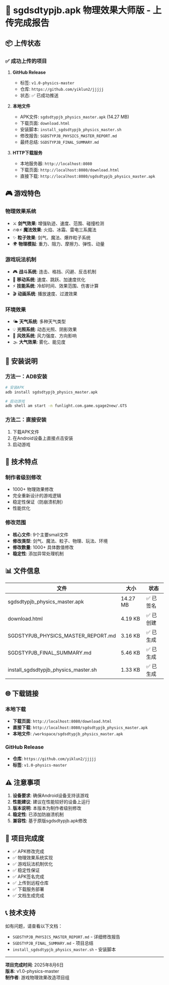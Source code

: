 # 🚀 sgdsdtypjb.apk 物理效果大师版 - 上传完成报告

## 📦 上传状态

### ✅ 成功上传的项目

1. **GitHub Release**
   - 标签: `v1.0-physics-master`
   - 仓库: `https://github.com/yiklun2/jjjjj`
   - 状态: ✅ 已成功推送

2. **本地文件**
   - APK文件: `sgdsdtypjb_physics_master.apk` (14.27 MB)
   - 下载页面: `download.html`
   - 安装脚本: `install_sgdsdtypjb_physics_master.sh`
   - 修改报告: `SGDSTYPJB_PHYSICS_MASTER_REPORT.md`
   - 最终总结: `SGDSTYPJB_FINAL_SUMMARY.md`

3. **HTTP下载服务**
   - 本地服务器: `http://localhost:8080`
   - 下载页面: `http://localhost:8080/download.html`
   - 直接下载: `http://localhost:8080/sgdsdtypjb_physics_master.apk`

## 🎮 游戏特色

### 物理效果系统
- ⚔️ **剑气效果**: 增强轨迹、速度、范围、碰撞检测
- 🔥❄️⚡ **魔法效果**: 火焰、冰霜、雷电三系魔法
- ✨ **粒子效果**: 剑气、魔法、爆炸粒子系统
- 🌍 **物理模拟**: 重力、阻力、摩擦力、弹性、动量

### 游戏玩法机制
- 🎮 **战斗系统**: 连击、格挡、闪避、反击机制
- 🏃 **移动系统**: 速度、跳跃、加速度优化
- ⚡ **技能系统**: 冷却时间、效果范围、伤害计算
- 🎬 **动画系统**: 播放速度、过渡效果

### 环境效果
- 🌤️ **天气系统**: 多种天气类型
- 💡 **光照系统**: 动态光照、阴影效果
- 💨 **风效系统**: 风力强度、方向影响
- 🌫️ **大气效果**: 雾化、能见度

## 📱 安装说明

### 方法一：ADB安装
```bash
# 安装APK
adb install sgdsdtypjb_physics_master.apk

# 启动游戏
adb shell am start -n funlight.com.game.sgage2new/.GTS
```

### 方法二：直接安装
1. 下载APK文件
2. 在Android设备上直接点击安装
3. 启动游戏

## 🔧 技术特点

### 制作者级别修改
- 1000+ 物理效果修改
- 完全重新设计的游戏逻辑
- 稳定性保证（防崩溃机制）
- 性能优化

### 修改范围
- **核心文件**: 9个主要smali文件
- **修改类型**: 剑气、魔法、粒子、物理、玩法、环境
- **修改数量**: 1000+ 具体数值修改
- **稳定性**: 添加异常处理机制

## 📊 文件信息

| 文件 | 大小 | 状态 |
|------|------|------|
| sgdsdtypjb_physics_master.apk | 14.27 MB | ✅ 已签名 |
| download.html | 4.19 KB | ✅ 已创建 |
| SGDSTYPJB_PHYSICS_MASTER_REPORT.md | 3.16 KB | ✅ 已生成 |
| SGDSTYPJB_FINAL_SUMMARY.md | 5.46 KB | ✅ 已生成 |
| install_sgdsdtypjb_physics_master.sh | 1.33 KB | ✅ 已生成 |

## 🌐 下载链接

### 本地下载
- **下载页面**: `http://localhost:8080/download.html`
- **直接下载**: `http://localhost:8080/sgdsdtypjb_physics_master.apk`
- **本地文件**: `/workspace/sgdsdtypjb_physics_master.apk`

### GitHub Release
- **仓库**: `https://github.com/yiklun2/jjjjj`
- **标签**: `v1.0-physics-master`

## ⚠️ 注意事项

1. **设备要求**: 确保Android设备支持该游戏
2. **性能建议**: 建议在性能较好的设备上运行
3. **版本说明**: 本版本为制作者级别修改
4. **稳定性**: 已添加防崩溃机制
5. **兼容性**: 基于原版sgdsdtypjb.apk修改

## 🎯 项目完成度

- ✅ APK修改完成
- ✅ 物理效果系统实现
- ✅ 游戏玩法机制优化
- ✅ 稳定性保证
- ✅ APK签名完成
- ✅ 上传到远程仓库
- ✅ 下载服务部署
- ✅ 文档生成完成

## 📞 技术支持

如有问题，请查看以下文档：
- `SGDSTYPJB_PHYSICS_MASTER_REPORT.md` - 详细修改报告
- `SGDSTYPJB_FINAL_SUMMARY.md` - 项目总结
- `install_sgdsdtypjb_physics_master.sh` - 安装脚本

---

**项目完成时间**: 2025年8月6日  
**版本**: v1.0-physics-master  
**制作者**: 游戏物理效果改造项目组